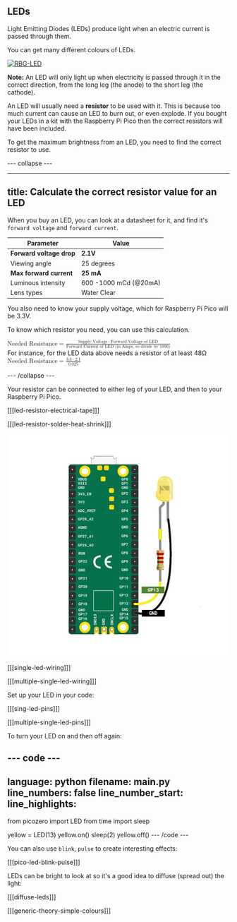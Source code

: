 ## LEDs

Light Emitting Diodes (LEDs) produce light when an electric current is passed through them.

You can get many different colours of LEDs.

<a title="PiccoloNamek, CC BY-SA 3.0 &lt;http://creativecommons.org/licenses/by-sa/3.0/&gt;, via Wikimedia Commons" href="https://commons.wikimedia.org/wiki/File:RBG-LED.jpg"><img width="512" alt="RBG-LED" src="https://upload.wikimedia.org/wikipedia/commons/thumb/c/cb/RBG-LED.jpg/512px-RBG-LED.jpg"></a>

**Note:** An LED will only light up when electricity is passed through it in the correct direction, from the long leg (the anode) to the short leg (the cathode).

An LED will usually need a **resistor** to be used with it. This is because too much current can cause an LED to burn out, or even explode. If you bought your LEDs in a kit with the Raspberry Pi Pico then the correct resistors will have been included.

To get the maximum brightness from an LED, you need to find the correct resistor to use.

--- collapse ---

---
title: Calculate the correct resistor value for an LED
---

When you buy an LED, you can look at a datasheet for it, and find it's `forward voltage` and `forward current`.

| Parameter                | Value                 |
| ------------------------ | --------------------- |
| **Forward voltage drop** | **2.1V**              |
| Viewing angle            | 25 degrees            |
| **Max forward current**  | **25 mA**             |
| Luminous intensity       | 600 -1000 mCd (@20mA) |
| Lens types               | Water Clear           |

You also need to know your supply voltage, which for Raspberry Pi Pico will be 3.3V.

To know which resistor you need, you can use this calculation.

<math xmlns="&mathml;">
<mrow>
<mi>Needed Resistance</mi>
<mo>=</mo>
</mrow>
<mfrac>
<mrow>
  <mi>Supply Voltage</mi>
  <mo>-</mo>
  <mi>Forward Voltage of LED</mi>
</mrow>
  <mi>Forward Current of LED (in Amps, so divide by 1000)</mi>
</mfrac>
</math>

<br>
For instance, for the LED data above needs a resistor of at least 48Ω
<br>
<math xmlns="&mathml;">
<mrow>
<mi>Needed Resistance</mi>
<mo>=</mo>
</mrow>
<mfrac>
<mrow>
  <mi>3.3</mi>
  <mo>-</mo>
  <mi>2.1</mi>
</mrow>
  <mi>0.025</mi>
</mfrac>
</math>

<br>

--- /collapse ---

Your resistor can be connected to either leg of your LED, and then to your Raspberry Pi Pico.

[[[led-resistor-electrical-tape]]]

[[[led-resistor-solder-heat-shrink]]]

![Raspberry Pi Pico connected to an LED and resistor](images/pico_led_13_bb.png)

[[[single-led-wiring]]]

[[[multiple-single-led-wiring]]]

Set up your LED in your code:

[[[sing-led-pins]]]

[[[multiple-single-led-pins]]]

To turn your LED on and then off again:

--- code ---
---
language: python filename: main.py line_numbers: false line_number_start:
line_highlights:
---
from picozero import LED from time import sleep

yellow = LED(13) yellow.on() sleep(2) yellow.off() --- /code ---

You can also use `blink`, `pulse` to create interesting effects:

[[[pico-led-blink-pulse]]]

LEDs can be bright to look at so it's a good idea to diffuse (spread out) the light:

[[[diffuse-leds]]]

[[[generic-theory-simple-colours]]]